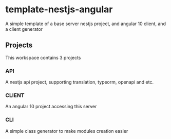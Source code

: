 # template-nestjs-angular
A simple template of a base server nestjs project, and angular 10 client, and a client generator

## Projects
This workspace contains 3 projects

### API
A nestjs api project, supporting translation, typeorm, openapi and etc.

### CLIENT
An angular 10 project accessing this server

### CLI
A simple class generator to make modules creation easier
